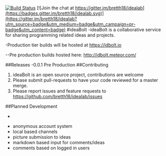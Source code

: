 [![Build Status](https://travis-ci.org/bretth18/idealab.svg?branch=master)](https://travis-ci.org/bretth18/idealab)
[![Join the chat at https://gitter.im/bretth18/idealab](https://badges.gitter.im/bretth18/idealab.svg)](https://gitter.im/bretth18/idealab?utm_source=badge&utm_medium=badge&utm_campaign=pr-badge&utm_content=badge)
#ideaBolt
-ideaBolt is a collaborative service for sharing programming related ideas and projects.

-Production tier builds will be hosted at https://idbolt.io

 --Pre production builds hosted here: http://idbolt.meteor.com/

##Releases
-0.0.1 Pre Production
##Contributing
  1. ideaBolt is an open source project, contributions are welcome
  2. Please submit pull-requests to have your code reviewed for a master merge.
  3. Please report issues and feature requests to https://github.com/bretth18/idealab/issues

##Planned Development
  * ~~~independent account system, only GH tie in optional~~~
  * anonymous account system
  * local based channels
  * picture submission to ideas
  * markdown based input for comments/ideas
  * comments based on logged in users
